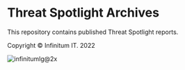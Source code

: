 # Threat Spotlight Archives

This repository contains published Threat Spotlight reports. 

Copyright © Infinitum IT. 2022

![infinitumlg@2x](https://user-images.githubusercontent.com/46815608/186342123-23548e06-0b26-4544-9a5c-afa5a14dce01.png)
